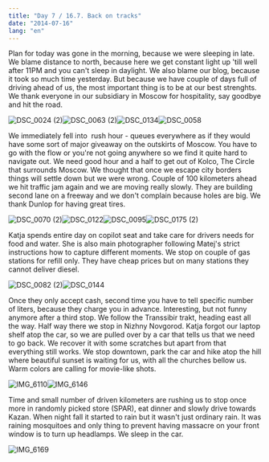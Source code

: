 ```yaml
---
title: "Day 7 / 16.7. Back on tracks"
date: "2014-07-16"
lang: "en"
---
```


Plan for today was gone in the morning, because we were sleeping in late. We blame distance to north, because here we get constant light up 'till well after 11PM and you can't sleep in daylight. We also blame our blog, because it took so much time yesterday. But because we have couple of days full of driving ahead of us, the most important thing is to be at our best strenghts. We thank everyone in our subsidiary in Moscow for hospitality, say goodbye and hit the road.

![DSC_0024 (2)](../images/DSC_0024-2.jpg)![DSC_0063 (2)](../images/DSC_0063-2.jpg)![DSC_0134](../images/DSC_0134.jpg)![DSC_0058](../images/DSC_0058.jpg)

We immediately fell into  rush hour - queues everywhere as if they would have some sort of major giveaway on the outskirts of Moscow. You have to go with the flow or you're not going anywhere so we find it quite hard to navigate out. We need good hour and a half to get out of Kolco, The Circle that surrounds Moscow. We thought that once we escape city borders things will settle down but we were wrong. Couple of 100 kilometers ahead we hit traffic jam again and we are moving really slowly. They are building second lane on a freeway and we don't complain because holes are big. We thank Dunlop for having great tires.

![DSC_0070 (2)](../images/DSC_0070-2.jpg)![DSC_0122](../images/DSC_0122.jpg)![DSC_0095](../images/DSC_0095.jpg)![DSC_0175 (2)](../images/DSC_0175-2.jpg)

Katja spends entire day on copilot seat and take care for drivers needs for food and water. She is also main photographer following Matej's strict instructions how to capture different moments. We stop on couple of gas stations for refill only. They have cheap prices but on many stations they cannot deliver diesel.

![DSC_0082 (2)](../images/DSC_0082-2.jpg)![DSC_0144](../images/DSC_0144.jpg)

Once they only accept cash, second time you have to tell specific number of liters, because they charge you in advance. Interesting, but not funny anymore after a third stop. We follow the Transsibir trakt, heading east all the way. Half way there we stop in Nizhny Novgorod. Katja forgot our laptop shelf atop the car, so we are pulled over by a car that tells us that we need to go back. We recover it with some scratches but apart from that everything still works. We stop downtown, park the car and hike atop the hill where beautiful sunset is waiting for us, with all the churches bellow us. Warm colors are calling for movie-like shots.

![IMG_6110](../images/IMG_6110.jpg)![IMG_6146](../images/IMG_6146.jpg)

Time and small number of driven kilometers are rushing us to stop once more in randomly picked store (SPAR), eat dinner and slowly drive towards Kazan. When night fall it started to rain but it wasn't just ordinary rain. It was raining mosquitoes and only thing to prevent having massacre on your front window is to turn up headlamps. We sleep in the car.

![IMG_6169](../images/IMG_6169.jpg)